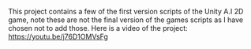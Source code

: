 This project contains a few of the first version scripts of the Unity A.I 2D game, note these are not the final version of the games scripts as I have chosen not to add those. Here is a video of the project: https://youtu.be/j76D1OMVsFg

